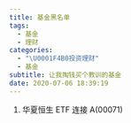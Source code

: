 ```yaml
---
title: 基金黑名单
tags:
  - 基金
  - 理财
categories:
  - "\U0001F4B0投资理财"
  - 基金
subtitle: 让我掏钱买个教训的基金
date: 2020-07-06 18:39:19
---
```

1. 华夏恒生 ETF 连接 A(00071)